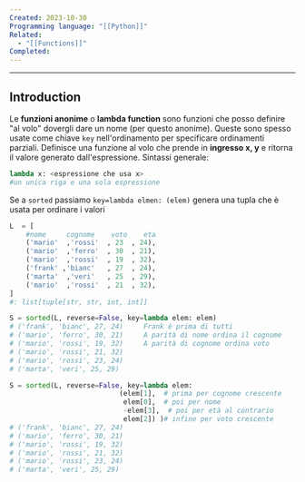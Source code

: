 ```yaml
---
Created: 2023-10-30
Programming language: "[[Python]]"
Related:
  - "[[Functions]]"
Completed:
---
```

---
## Introduction
Le **funzioni anonime** o **lambda function** sono funzioni che posso definire "al volo" dovergli dare un nome (per questo anonime). Queste sono spesso usate come chiave `key` nell'ordinamento per specificare ordinamenti parziali.
Definisce una funzione al volo che prende in **ingresso x, y** e ritorna il valore generato dall'espressione. Sintassi generale:
```python
lambda x: <espressione che usa x> 
#un unica riga e una sola espressione
```

Se a `sorted` passiamo `key=lambda elmen: (elem)` genera una tupla che è usata per ordinare i valori
```python
L  = [
    #nome     cognome    voto    eta
    ('mario'  ,'rossi'  , 23  , 24),
    ('mario'  ,'ferro'  , 30  , 21),
    ('mario'  ,'rossi'  , 19  , 32),
    ('frank' ,'bianc'   , 27  , 24),
    ('marta'  ,'veri'   , 25  , 29),
    ('mario'  ,'rossi'  , 21  , 32),
]
#: list[tuple[str, str, int, int]]

S = sorted(L, reverse=False, key=lambda elem: elem)
# ('frank', 'bianc', 27, 24)     Frank è prima di tutti
# ('mario', 'ferro', 30, 21)     A parità di nome ordina il cognome
# ('mario', 'rossi', 19, 32)     A parità di cognome ordina voto
# ('mario', 'rossi', 21, 32)  
# ('mario', 'rossi', 23, 24)  
# ('marta', 'veri', 25, 29)

S = sorted(L, reverse=False, key=lambda elem:
						   (elem[1],  # prima per cognome crescente
			                elem[0],  # poi per nome
				            -elem[3],  # poi per età al contrario
                            elem[2]) )# infine per voto crescente
# ('frank', 'bianc', 27, 24)  
# ('mario', 'ferro', 30, 21)  
# ('mario', 'rossi', 19, 32)  
# ('mario', 'rossi', 21, 32)  
# ('mario', 'rossi', 23, 24)  
# ('marta', 'veri', 25, 29)
```